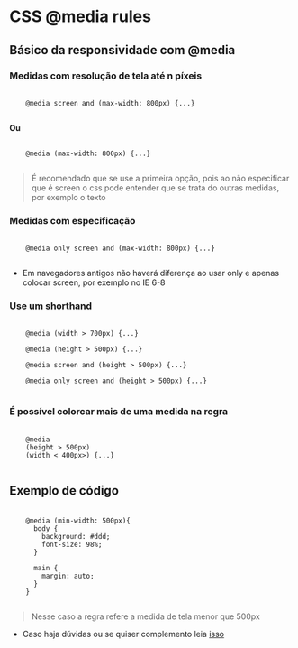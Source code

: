# CSS @media rules

## Básico da responsividade com @media

### Medidas com resolução de tela até n píxeis

<pre>
  <code>
    @media screen and (max-width: 800px) {...}
  </code>
</pre>

**Ou**

<pre>
  <code>
    @media (max-width: 800px) {...}
  </code>
</pre>

> É recomendado que se use a primeira opção, pois ao não especificar que é screen o css pode entender que se trata do outras medidas, por exemplo o texto

### Medidas com especificação

<pre>
  <code>
    @media only screen and (max-width: 800px) {...}
  </code>
</pre>

- Em navegadores antigos não haverá diferença ao usar only e apenas colocar screen, por exemplo no IE 6-8

### Use um shorthand

<pre>
  <code>
    @media (width > 700px) {...}

    @media (height > 500px) {...}

    @media screen and (height > 500px) {...}

    @media only screen and (height > 500px) {...}
  </code>
</pre>

### É possível colorcar mais de uma medida na regra

<pre>
  <code>
    @media 
    (height > 500px)
    (width < 400px>) {...}
  </code>
</pre>

## Exemplo de código

<pre>
  <code>
    @media (min-width: 500px){
      body {
        background: #ddd;
        font-size: 98%;
      }

      main {
        margin: auto;
      }
    }
  </code>
</pre>

> Nesse caso a regra refere a medida de tela menor que 500px

- Caso haja dúvidas ou se quiser complemento leia <a href="https://developer.mozilla.org/en-US/docs/Web/CSS/@media">isso</a>
